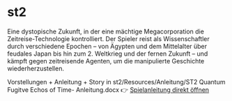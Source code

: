 # st2
Eine dystopische Zukunft, in der eine mächtige Megacorporation die Zeitreise-Technologie kontrolliert. Der Spieler reist als Wissenschaftler durch verschiedene Epochen – von Ägypten und dem Mittelalter über feudales Japan bis hin zum 2. Weltkrieg und der fernen Zukunft – und kämpft gegen zeitreisende Agenten, um die manipulierte Geschichte wiederherzustellen.

Vorstellungen + Anleitung + Story in st2/Resources/Anleitung/ST2 Quantum Fugitve Echos of Time- Anleitung.docx
👉 [Spielanleitung direkt öffnen](https://github.com/ABI2026/st2-Quantum-Fugitive-Echoes-of-Time/blob/master/st2/Resources/Anleitung)
